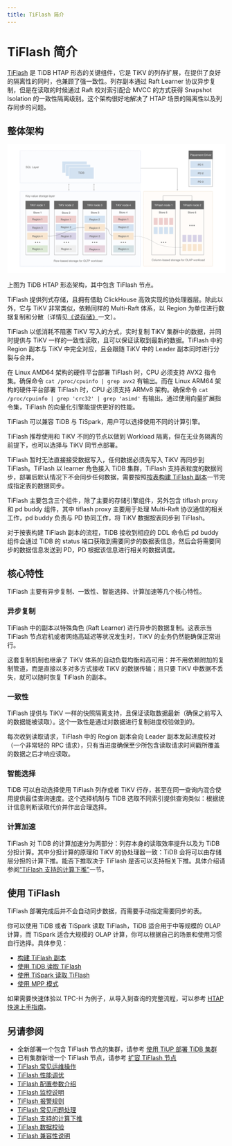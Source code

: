 ```yaml
---
title: TiFlash 简介
---
```


# TiFlash 简介

[TiFlash](https://github.com/pingcap/tiflash) 是 TiDB HTAP 形态的关键组件，它是 TiKV 的列存扩展，在提供了良好的隔离性的同时，也兼顾了强一致性。列存副本通过 Raft Learner 协议异步复制，但是在读取的时候通过 Raft 校对索引配合 MVCC 的方式获得 Snapshot Isolation 的一致性隔离级别。这个架构很好地解决了 HTAP 场景的隔离性以及列存同步的问题。

## 整体架构

![TiFlash 架构](/media/tidb-storage-architecture-1.png)

上图为 TiDB HTAP 形态架构，其中包含 TiFlash 节点。

TiFlash 提供列式存储，且拥有借助 ClickHouse 高效实现的协处理器层。除此以外，它与 TiKV 非常类似，依赖同样的 Multi-Raft 体系，以 Region 为单位进行数据复制和分散（详情见[《说存储》](https://pingcap.com/blog-cn/tidb-internal-1/)一文）。

TiFlash 以低消耗不阻塞 TiKV 写入的方式，实时复制 TiKV 集群中的数据，并同时提供与 TiKV 一样的一致性读取，且可以保证读取到最新的数据。TiFlash 中的 Region 副本与 TiKV 中完全对应，且会跟随 TiKV 中的 Leader 副本同时进行分裂与合并。

在 Linux AMD64 架构的硬件平台部署 TiFlash 时，CPU 必须支持 AVX2 指令集。确保命令 `cat /proc/cpuinfo | grep avx2` 有输出。而在 Linux ARM64 架构的硬件平台部署 TiFlash 时，CPU 必须支持 ARMv8 架构。确保命令 `cat /proc/cpuinfo | grep 'crc32' | grep 'asimd'` 有输出。通过使用向量扩展指令集，TiFlash 的向量化引擎能提供更好的性能。

TiFlash 可以兼容 TiDB 与 TiSpark，用户可以选择使用不同的计算引擎。

TiFlash 推荐使用和 TiKV 不同的节点以做到 Workload 隔离，但在无业务隔离的前提下，也可以选择与 TiKV 同节点部署。

TiFlash 暂时无法直接接受数据写入，任何数据必须先写入 TiKV 再同步到 TiFlash。TiFlash 以 learner 角色接入 TiDB 集群，TiFlash 支持表粒度的数据同步，部署后默认情况下不会同步任何数据，需要按照[按表构建 TiFlash 副本](/tiflash/create-tiflash-replicas.md#按表构建-tiflash-副本)一节完成指定表的数据同步。

TiFlash 主要包含三个组件，除了主要的存储引擎组件，另外包含 tiflash proxy 和 pd buddy 组件，其中 tiflash proxy 主要用于处理 Multi-Raft 协议通信的相关工作，pd buddy 负责与 PD 协同工作，将 TiKV 数据按表同步到 TiFlash。

对于按表构建 TiFlash 副本的流程，TiDB 接收到相应的 DDL 命令后 pd buddy 组件会通过 TiDB 的 status 端口获取到需要同步的数据表信息，然后会将需要同步的数据信息发送到 PD，PD 根据该信息进行相关的数据调度。

## 核心特性

TiFlash 主要有异步复制、一致性、智能选择、计算加速等几个核心特性。

### 异步复制

TiFlash 中的副本以特殊角色 (Raft Learner) 进行异步的数据复制。这表示当 TiFlash 节点宕机或者网络高延迟等状况发生时，TiKV 的业务仍然能确保正常进行。

这套复制机制也继承了 TiKV 体系的自动负载均衡和高可用：并不用依赖附加的复制管道，而是直接以多对多方式接收 TiKV 的数据传输；且只要 TiKV 中数据不丢失，就可以随时恢复 TiFlash 的副本。

### 一致性

TiFlash 提供与 TiKV 一样的快照隔离支持，且保证读取数据最新（确保之前写入的数据能被读取）。这个一致性是通过对数据进行复制进度校验做到的。

每次收到读取请求，TiFlash 中的 Region 副本会向 Leader 副本发起进度校对（一个非常轻的 RPC 请求），只有当进度确保至少所包含读取请求时间戳所覆盖的数据之后才响应读取。

### 智能选择

TiDB 可以自动选择使用 TiFlash 列存或者 TiKV 行存，甚至在同一查询内混合使用提供最佳查询速度。这个选择机制与 TiDB 选取不同索引提供查询类似：根据统计信息判断读取代价并作出合理选择。

### 计算加速

TiFlash 对 TiDB 的计算加速分为两部分：列存本身的读取效率提升以及为 TiDB 分担计算。其中分担计算的原理和 TiKV 的协处理器一致：TiDB 会将可以由存储层分担的计算下推。能否下推取决于 TiFlash 是否可以支持相关下推。具体介绍请参阅[“TiFlash 支持的计算下推”](/tiflash/tiflash-supported-pushdown-calculations.md)一节。

## 使用 TiFlash

TiFlash 部署完成后并不会自动同步数据，而需要手动指定需要同步的表。

你可以使用 TiDB 或者 TiSpark 读取 TiFlash，TiDB 适合用于中等规模的 OLAP 计算，而 TiSpark 适合大规模的 OLAP 计算，你可以根据自己的场景和使用习惯自行选择。具体参见：

- [构建 TiFlash 副本](/tiflash/create-tiflash-replicas.md)
- [使用 TiDB 读取 TiFlash](/tiflash/use-tidb-to-read-tiflash.md)
- [使用 TiSpark 读取 TiFlash](/tiflash/use-tispark-to-read-tiflash.md)
- [使用 MPP 模式](/tiflash/use-tiflash-mpp-mode.md)

如果需要快速体验以 TPC-H 为例子，从导入到查询的完整流程，可以参考 [HTAP 快速上手指南](/quick-start-with-htap.md)。

## 另请参阅

- 全新部署一个包含 TiFlash 节点的集群，请参考 [使用 TiUP 部署 TiDB 集群](/production-deployment-using-tiup.md)
- 已有集群新增一个 TiFlash 节点，请参考 [扩容 TiFlash 节点](/scale-tidb-using-tiup.md#扩容-tiflash-节点)
- [TiFlash 常见运维操作](/tiflash/maintain-tiflash.md)
- [TiFlash 性能调优](/tiflash/tune-tiflash-performance.md)
- [TiFlash 配置参数介绍](/tiflash/tiflash-configuration.md)
- [TiFlash 监控说明](/tiflash/monitor-tiflash.md)
- [TiFlash 报警规则](/tiflash/tiflash-alert-rules.md)
- [TiFlash 常见问题处理](/tiflash/troubleshoot-tiflash.md)
- [TiFlash 支持的计算下推](/tiflash/tiflash-supported-pushdown-calculations.md)
- [TiFlash 数据校验](/tiflash/tiflash-data-validation.md)
- [TiFlash 兼容性说明](/tiflash/tiflash-compatibility.md)

